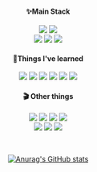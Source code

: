 
<div align="center">
  <h4>✨Main Stack </h4>
  <img src="https://img.shields.io/badge/C♯-8041D9?style=flat-square&logo=&logoColor=white"/>
  <img src="https://img.shields.io/badge/Unity-000000?style=flat-square&logo=Unity&logoColor=white"/>
  <br/>
  <img src="https://img.shields.io/badge/HTML5-E34F26?style=flat-square&logo=HTML5&logoColor=white"/>
  <img src="https://img.shields.io/badge/CSS3-1572B6?style=flat-square&logo=CSS3&logoColor=white"/>
  <img src="https://img.shields.io/badge/JavaScript-F7DF1E?style=flat-square&logo=JavaScript&logoColor=white"/>
   <br/>
  <h4>🎫Things I've learned</h4>
  <p>
  <img src="https://img.shields.io/badge/Python-3776AB?style=flat-square&logo=Python&logoColor=white"/>
  <img src="https://img.shields.io/badge/Java-FF9A00?style=flat-square&logo=Java&logoColor=white"/>
  <img src="https://img.shields.io/badge/C++-83B81A?style=flat-square&logo=&logoColor=white"/> 
  <img src="https://img.shields.io/badge/msSQL-4169E1?style=flat-square&logo=MicrosoftSQLServer&logoColor=white"/>
  <img src="https://img.shields.io/badge/Oracle-F80000?style=flat-square&logo=Oracle&logoColor=white"/>
  <img src="https://img.shields.io/badge/Android Studio-3DDC84?style=flat-square&logo=Android Studio&logoColor=white"/>
  </p>

  <h4>🎬 Other things </h4>  
  <p>
    <img src="https://img.shields.io/badge/SketchUp-FF0000?style=flat-square&logo=SketchUp&logoColor=white"/>
    <img src="https://img.shields.io/badge/Clip Studio-9E9E9E"/>
    <img src="https://img.shields.io/badge/Notion-FFFFFF?style=flat-square&logo=Notion&logoColor=black"/>
    <img src="https://img.shields.io/badge/Aseprite-000000?style=flat-square&logo=Aseprite&logoColor=white"/>
    <br/>
    <img src="https://img.shields.io/badge/Adobe Photoshop-31A8FF?style=flat-square&logo=AdobePhotoshop&logoColor=white"/>
    <img src="https://img.shields.io/badge/Adobe Illustrator-FF9A00?style=flat-square&logo=AdobeIllustrator&logoColor=white"/>
    <img src="https://img.shields.io/badge/Adobe Premiere Pro-8F8AFF?style=flat-square&logo=AdobePremierePro&logoColor=white"/>
  </p>
  <br/>
  
[![Anurag's GitHub stats](https://github-readme-stats.vercel.app/api?username=ky1004)](https://github.com/anuraghazra/github-readme-stats)  
</div>

